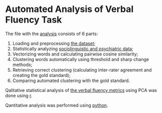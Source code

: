 # Automated Analysis of Verbal Fluency Task

The file with the [analysis](https://github.com/flying-bear/thesis/blob/master/verbal%20fluency/clustering_schizo_new.ipynb) consists of 6 parts:
1. Loading and preprocessing [the dataset](https://github.com/flying-bear/thesis/blob/master/verbal%20fluency/verbal_fluency_schizo.csv);
2. Statistically analyzing [sociolinguistic and psychiatric data](https://github.com/flying-bear/thesis/blob/master/verbal%20fluency/All_psych.csv);
3. Vectorizing words and calculating pairwise cosine similarity;
4. Clustering words automatically using threshold and sharp change methods;
5. Retrieving correct clustering (calculating inter-rater agreement and creating the gold standard);
6. Comparing automated clustering with the gold standard.

Qalitative statistical analysis of [the verbal fluency metrics](https://github.com/flying-bear/thesis/blob/master/verbal%20fluency/to_analyze.csv) using PCA was done using [r](https://github.com/flying-bear/thesis/blob/master/verbal%20fluency/PCA.r).

Qantitative analysis was performed using [python](https://github.com/flying-bear/thesis/blob/master/verbal%20fluency/clustering_schizo_new.ipynb).
